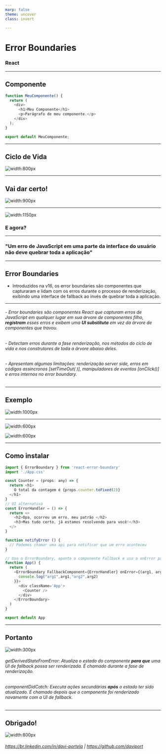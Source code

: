 ```yaml
---
marp: false
theme: uncover
class: invert

---
```


# Error Boundaries
### React

---

## Componente

```javascript
function MeuComponente() {
  return (
    <div>
      <h1>Meu Componente</h1>
      <p>Parágrafo de meu componente.</p>
    </div>
  );
}

export default MeuComponente;
```

---
## Ciclo de Vida

![width:800px ](./img/lc.png)

---

## Vai dar certo!

![width:900px ](./img/conf.jpeg)

---

![width:1150px](./img/error.jpeg)

### E agora?


---
### "Um erro de JavaScript em uma parte da interface do usuário não deve quebrar toda a aplicação"

---
## Error Boundaries

* Introduzidos na v16, os error boundaries são componentes que capturaram e lidam com os erros durante o processo de renderização, exibindo uma interface de fallback ao invés de quebrar toda a aplicação. 
---


###### - Error boundaries são componentes React que capturam erros de JavaScript em qualquer lugar em sua árvore de componentes filho, **registram** esses erros e exibem uma **UI substituta** em vez da árvore de componentes que travou. 
###### - Detectam erros durante a fase renderização, nos métodos do ciclo de vida e nos construtores de toda a árvore abaixo deles.
###### - Apresentam algumas limitações: renderização server side, erros em códigos assíncronos [setTimeOut( )], manipuladores de eventos [onClick()] e erros internos no error boundary. 


---

## Exemplo

![width:1000px](./img/telaexemplo.png)

---

![width:600px](./img/dashboardex.png)


![width:600px](./img/saleserrorex.webp)

---
## Como instalar
```javascript
import { ErrorBoundary } from 'react-error-boundary'
import './App.css'

const Counter = (props: any) => {
  return <h1>
    O total da contagem é {props.counter.toFixed(2)}
  </h1>
}
// UI alternativa
const ErrorHandler = () => {
  return <>
    <h2>Opa, ocorreu um erro, meu patrão </h2>
    <h3>Mas tudo certo, já estamos resolvendo para você!</h3>
  </>
}

function notifyError () {
  // Podemos chamar uma api para notificar que um erro aconteceu
}

// Uso o ErrorBoundary, aponto o componente Fallback e uso o onError para comunicar o erro ocorrido.
function App() {
  return (
    <ErrorBoundary FallbackComponent={ErrorHandler} onError={(arg1, arg2)=>{
      console.log("arg1",arg1,"arg2",arg2)
    }}>
      <div className='App'>
        <Counter />
      </div>
    </ErrorBoundary>
  )
}

export default App
```
---
## Portanto

![width:300px](./img/rlcmethods.png)

###### getDerivedStateFromError: Atualiza o estado do componente **para que** uma UI de fallback possa ser renderizada. É chamado durante a fase de renderização.
###### componentDidCatch: Executa ações secundárias **após** o estado ter sido atualizado. É chamado depois que o componente foi renderizado novamente com a UI de fallback.

---
## Obrigado!
![width:800px ](./img/tiririca.jpeg)
###### https://br.linkedin.com/in/davi-portela  | https://github.com/daviport
